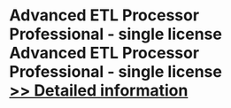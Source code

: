 # Advanced ETL Processor Professional - single license<br />Advanced ETL Processor Professional - single license<br />[>> Detailed information](https://secure.shareit.com/shareit/product.html?productid=300293725&affiliateid=200057808)